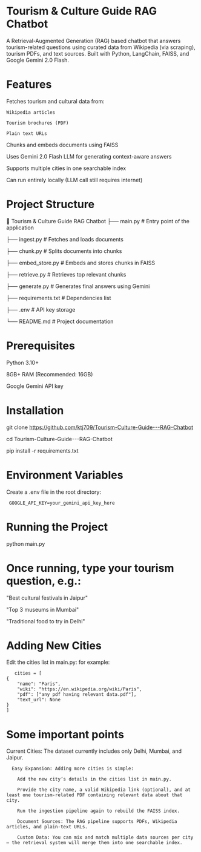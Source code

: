 # Tourism & Culture Guide RAG Chatbot

A Retrieval-Augmented Generation (RAG) based chatbot that answers tourism-related questions using curated data from Wikipedia (via scraping), tourism PDFs, and text sources. 
Built with Python, LangChain, FAISS, and Google Gemini 2.0 Flash.

# Features

Fetches tourism and cultural data from:

    Wikipedia articles

    Tourism brochures (PDF)

    Plain text URLs

Chunks and embeds documents using FAISS

Uses Gemini 2.0 Flash LLM for generating context-aware answers

Supports multiple cities in one searchable index

Can run entirely locally (LLM call still requires internet)

# Project Structure

📂 Tourism & Culture Guide RAG Chatbot
├── main.py                # Entry point of the application

├── ingest.py              # Fetches and loads documents

├── chunk.py               # Splits documents into chunks

├── embed_store.py         # Embeds and stores chunks in FAISS

├── retrieve.py            # Retrieves top relevant chunks

├── generate.py            # Generates final answers using Gemini

├── requirements.txt       # Dependencies list

├── .env                   # API key storage

└── README.md              # Project documentation

# Prerequisites

Python 3.10+

8GB+ RAM (Recommended: 16GB)

Google Gemini API key

# Installation


git clone https://github.com/ktj709/Tourism-Culture-Guide---RAG-Chatbot

cd Tourism-Culture-Guide---RAG-Chatbot

pip install -r requirements.txt

# Environment Variables

Create a .env file in the root directory:

     GOOGLE_API_KEY=your_gemini_api_key_here


# Running the Project

python main.py

# Once running, type your tourism question, e.g.:

"Best cultural festivals in Jaipur"

"Top 3 museums in Mumbai"

"Traditional food to try in Delhi"

# Adding New Cities

Edit the cities list in main.py:
     for example:

       cities = [
    {
        "name": "Paris",
        "wiki": "https://en.wikipedia.org/wiki/Paris",
        "pdf": ["any pdf having relevant data.pdf"],
        "text_url": None
    }
    ]


# Some important points

Current Cities: The dataset currently includes only Delhi, Mumbai, and Jaipur.

      Easy Expansion: Adding more cities is simple:

        Add the new city’s details in the cities list in main.py.

        Provide the city name, a valid Wikipedia link (optional), and at least one tourism-related PDF containing relevant data about that city.

        Run the ingestion pipeline again to rebuild the FAISS index.

        Document Sources: The RAG pipeline supports PDFs, Wikipedia articles, and plain-text URLs.

        Custom Data: You can mix and match multiple data sources per city — the retrieval system will merge them into one searchable index.
